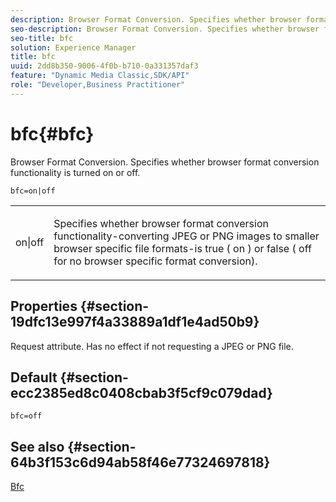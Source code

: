 ```yaml
---
description: Browser Format Conversion. Specifies whether browser format conversion functionality is turned on or off.
seo-description: Browser Format Conversion. Specifies whether browser format conversion functionality is turned on or off.
seo-title: bfc
solution: Experience Manager
title: bfc
uuid: 2dd8b350-9006-4f0b-b710-0a331357daf3
feature: "Dynamic Media Classic,SDK/API"
role: "Developer,Business Practitioner"
---
```


# bfc{#bfc}

Browser Format Conversion. Specifies whether browser format conversion functionality is turned on or off.

 `bfc=on|off`

<table id="simpletable_2D23B1B282CD4216AB5BE7E7430D1B3F"> 
 <tr class="strow"> 
  <td class="stentry"> <p> <span class="codeph"> on|off </span> </p> </td> 
  <td class="stentry"> <p>Specifies whether browser format conversion functionality-converting JPEG or PNG images to smaller browser specific file formats-is true ( <span class="codeph"> on </span>) or false ( <span class="codeph"> off </span> for no browser specific format conversion). </p> </td> 
 </tr> 
</table>

## Properties {#section-19dfc13e997f4a33889a1df1e4ad50b9}

Request attribute. Has no effect if not requesting a JPEG or PNG file.

## Default {#section-ecc2385ed8c0408cbab3f5cf9c079dad}

`bfc=off`

## See also {#section-64b3f153c6d94ab58f46e77324697818}

[Bfc](../../../../../is-api/image-catalog/image-serving-api-ref/c-image-catalog-reference/c-attributes-reference/r-bfc.md#reference-5217a41d9d7447d6b0624077eb38d3de) 
